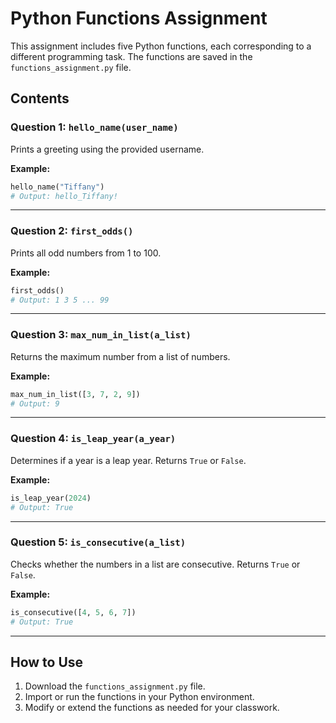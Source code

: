 # Python Functions Assignment

This assignment includes five Python functions, each corresponding to a different programming task. The functions are saved in the `functions_assignment.py` file.

## Contents

### Question 1: `hello_name(user_name)`
Prints a greeting using the provided username.

**Example:**
```python
hello_name("Tiffany")
# Output: hello_Tiffany!
```

---

### Question 2: `first_odds()`
Prints all odd numbers from 1 to 100.

**Example:**
```python
first_odds()
# Output: 1 3 5 ... 99
```

---

### Question 3: `max_num_in_list(a_list)`
Returns the maximum number from a list of numbers.

**Example:**
```python
max_num_in_list([3, 7, 2, 9])
# Output: 9
```

---

### Question 4: `is_leap_year(a_year)`
Determines if a year is a leap year. Returns `True` or `False`.

**Example:**
```python
is_leap_year(2024)
# Output: True
```

---

### Question 5: `is_consecutive(a_list)`
Checks whether the numbers in a list are consecutive. Returns `True` or `False`.

**Example:**
```python
is_consecutive([4, 5, 6, 7])
# Output: True
```

---

## How to Use

1. Download the `functions_assignment.py` file.
2. Import or run the functions in your Python environment.
3. Modify or extend the functions as needed for your classwork.
